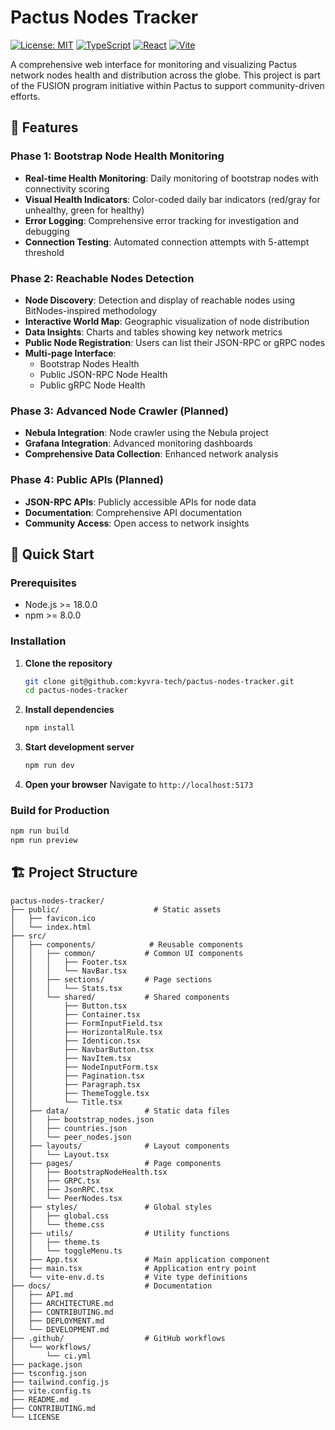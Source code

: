 # Pactus Nodes Tracker

[![License: MIT](https://img.shields.io/badge/License-MIT-yellow.svg)](https://opensource.org/licenses/MIT)
[![TypeScript](https://img.shields.io/badge/TypeScript-007ACC?logo=typescript&logoColor=white)](https://www.typescriptlang.org/)
[![React](https://img.shields.io/badge/React-20232A?logo=react&logoColor=61DAFB)](https://reactjs.org/)
[![Vite](https://img.shields.io/badge/Vite-646CFF?logo=vite&logoColor=white)](https://vitejs.dev/)

A comprehensive web interface for monitoring and visualizing Pactus network nodes health and distribution across the globe. This project is part of the FUSION program initiative within Pactus to support community-driven efforts.

## 🌟 Features

### Phase 1: Bootstrap Node Health Monitoring
- **Real-time Health Monitoring**: Daily monitoring of bootstrap nodes with connectivity scoring
- **Visual Health Indicators**: Color-coded daily bar indicators (red/gray for unhealthy, green for healthy)
- **Error Logging**: Comprehensive error tracking for investigation and debugging
- **Connection Testing**: Automated connection attempts with 5-attempt threshold

### Phase 2: Reachable Nodes Detection
- **Node Discovery**: Detection and display of reachable nodes using BitNodes-inspired methodology
- **Interactive World Map**: Geographic visualization of node distribution
- **Data Insights**: Charts and tables showing key network metrics
- **Public Node Registration**: Users can list their JSON-RPC or gRPC nodes
- **Multi-page Interface**:
  - Bootstrap Nodes Health
  - Public JSON-RPC Node Health  
  - Public gRPC Node Health

### Phase 3: Advanced Node Crawler (Planned)
- **Nebula Integration**: Node crawler using the Nebula project
- **Grafana Integration**: Advanced monitoring dashboards
- **Comprehensive Data Collection**: Enhanced network analysis

### Phase 4: Public APIs (Planned)
- **JSON-RPC APIs**: Publicly accessible APIs for node data
- **Documentation**: Comprehensive API documentation
- **Community Access**: Open access to network insights

## 🚀 Quick Start

### Prerequisites
- Node.js >= 18.0.0
- npm >= 8.0.0

### Installation

1. **Clone the repository**
   ```bash
   git clone git@github.com:kyvra-tech/pactus-nodes-tracker.git
   cd pactus-nodes-tracker
   ```

2. **Install dependencies**
   ```bash
   npm install
   ```

3. **Start development server**
   ```bash
   npm run dev
   ```

4. **Open your browser**
   Navigate to `http://localhost:5173`

### Build for Production

```bash
npm run build
npm run preview
```

## 🏗️ Project Structure
```
pactus-nodes-tracker/
├── public/                     # Static assets
│   ├── favicon.ico
│   └── index.html
├── src/
│   ├── components/            # Reusable components
│   │   ├── common/           # Common UI components
│   │   │   ├── Footer.tsx
│   │   │   └── NavBar.tsx
│   │   ├── sections/         # Page sections
│   │   │   └── Stats.tsx
│   │   └── shared/           # Shared components
│   │       ├── Button.tsx
│   │       ├── Container.tsx
│   │       ├── FormInputField.tsx
│   │       ├── HorizontalRule.tsx
│   │       ├── Identicon.tsx
│   │       ├── NavbarButton.tsx
│   │       ├── NavItem.tsx
│   │       ├── NodeInputForm.tsx
│   │       ├── Pagination.tsx
│   │       ├── Paragraph.tsx
│   │       ├── ThemeToggle.tsx
│   │       └── Title.tsx
│   ├── data/                 # Static data files
│   │   ├── bootstrap_nodes.json
│   │   ├── countries.json
│   │   └── peer_nodes.json
│   ├── layouts/              # Layout components
│   │   └── Layout.tsx
│   ├── pages/                # Page components
│   │   ├── BootstrapNodeHealth.tsx
│   │   ├── GRPC.tsx
│   │   ├── JsonRPC.tsx
│   │   └── PeerNodes.tsx
│   ├── styles/               # Global styles
│   │   ├── global.css
│   │   └── theme.css
│   ├── utils/                # Utility functions
│   │   ├── theme.ts
│   │   └── toggleMenu.ts
│   ├── App.tsx               # Main application component
│   ├── main.tsx              # Application entry point
│   └── vite-env.d.ts         # Vite type definitions
├── docs/                     # Documentation
│   ├── API.md
│   ├── ARCHITECTURE.md
│   ├── CONTRIBUTING.md
│   ├── DEPLOYMENT.md
│   └── DEVELOPMENT.md
├── .github/                  # GitHub workflows
│   └── workflows/
│       └── ci.yml
├── package.json
├── tsconfig.json
├── tailwind.config.js
├── vite.config.ts
├── README.md
├── CONTRIBUTING.md
└── LICENSE